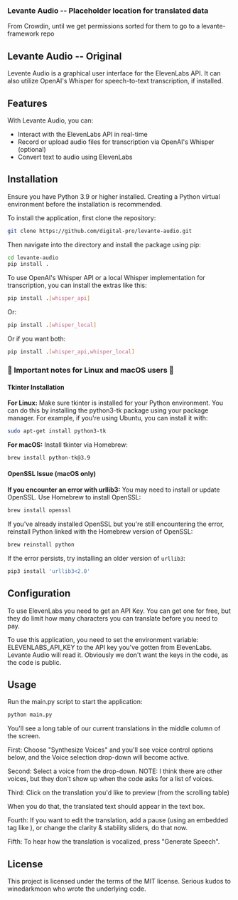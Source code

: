 ### Levante Audio -- Placeholder location for translated data

From Crowdin, until we get permissions sorted for them to go to a levante-framework repo

## Levante Audio -- Original

Levente Audio is a graphical user interface for the ElevenLabs API. It can also utilize OpenAI's Whisper for speech-to-text transcription, if installed.

## Features

With Levante Audio, you can:

- Interact with the ElevenLabs API in real-time
- Record or upload audio files for transcription via OpenAI's Whisper (optional)
- Convert text to audio using ElevenLabs

## Installation

Ensure you have Python 3.9 or higher installed. Creating a Python virtual environment before the installation is recommended.

To install the application, first clone the repository:

```bash
git clone https://github.com/digital-pro/levante-audio.git
```

Then navigate into the directory and install the package using pip:

```bash
cd levante-audio
pip install .

```
To use OpenAI's Whisper API or a local Whisper implementation for transcription, you can install the extras like this:

```bash
pip install .[whisper_api]
```
Or:

```bash
pip install .[whisper_local]
```
Or if you want both:

```bash
pip install .[whisper_api,whisper_local]
```
### :construction: Important notes for Linux and macOS users :construction:
#### Tkinter Installation
**For Linux:** Make sure tkinter is installed for your Python environment. You can do this by installing the python3-tk package using your package manager. For example, if you're using Ubuntu, you can install it with:
```bash
sudo apt-get install python3-tk
```
**For macOS:** Install tkinter via Homebrew:
```bash
brew install python-tk@3.9
```
#### OpenSSL Issue (macOS only)
**If you encounter an error with urllib3:** You may need to install or update OpenSSL. Use Homebrew to install OpenSSL:
```bash
brew install openssl
```
If you've already installed OpenSSL but you're still encountering the error, reinstall Python linked with the Homebrew version of OpenSSL:

```bash
brew reinstall python
```
If the error persists, try installing an older version of `urllib3`:

```bash
pip3 install 'urllib3<2.0'
```


## Configuration

To use ElevenLabs you need to get an API Key. You can get one for free, but they do limit how many characters you can translate before you need to pay.

To use this application, you need to set the environment variable:
ELEVENLABS_API_KEY
to the API key you've gotten from ElevenLabs. Levante Audio will read it. Obviously we don't want the keys in the code, as the code is public.

## Usage

Run the main.py script to start the application:

```bash
python main.py
```

You'll see a long table of our current translations in the middle column of the screen.

First: Choose "Synthesize Voices" and you'll see voice control options below, and the Voice selection drop-down will become active.

Second: Select a voice from the drop-down. NOTE: I think there are other voices, but they don't show up when the code asks for a list of voices.

Third: Click on the translation you'd like to preview (from the scrolling table)

When you do that, the translated text should appear in the text box.

Fourth: If you want to edit the translation, add a pause (using an embedded tag like <break>), or change the clarity & stability sliders, do that now.

Fifth: To hear how the translation is vocalized, press "Generate Speech".

## License

This project is licensed under the terms of the MIT license.
Serious kudos to winedarkmoon who wrote the underlying code.


​
